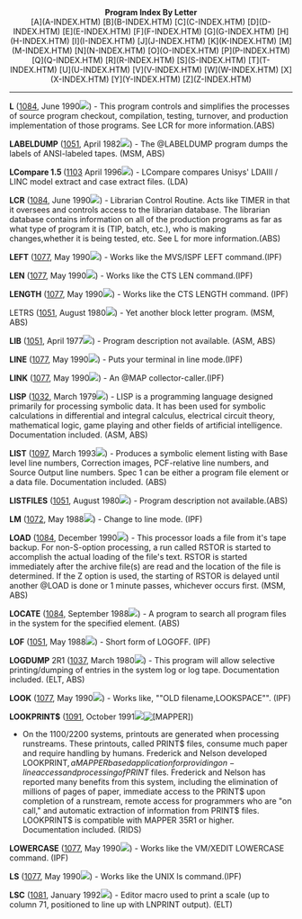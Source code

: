 <x-sas-window top="66" bottom="768" left="8" right="538">



<center><b>Program Index By Letter</b></center>

<center>[A](A-INDEX.HTM) [B](B-INDEX.HTM)
[C](C-INDEX.HTM) [D](D-INDEX.HTM)
[E](E-INDEX.HTM) [F](F-INDEX.HTM)
[G](G-INDEX.HTM) [H](H-INDEX.HTM)
[I](I-INDEX.HTM) [J](J-INDEX.HTM)
[K](K-INDEX.HTM) [M](M-INDEX.HTM)
[N](N-INDEX.HTM) [O](O-INDEX.HTM)
[P](P-INDEX.HTM) [Q](Q-INDEX.HTM)
[R](R-INDEX.HTM) [S](S-INDEX.HTM)
[T](T-INDEX.HTM) [U](U-INDEX.HTM)
[V](V-INDEX.HTM) [W](W-INDEX.HTM)
[X](X-INDEX.HTM) [Y](Y-INDEX.HTM)
[Z](Z-INDEX.HTM)</center>


&#10;
- - -
<b>L</b> ([1084](1084/INDEX.HTM), June 1990![](../IMAGES/OS2200.JPG)) - This program controls and simplifies the
processes of source program checkout, compilation, testing, turnover,
and production implementation of those programs. See LCR for more
information.(ABS)


<b>LABELDUMP</b> ([1051](1051/INDEX.HTM), April
1982![](../IMAGES/OS2200.JPG)) - The @LABELDUMP program dumps the labels of
ANSI-labeled tapes. (MSM, ABS)


<b>LCompare 1.5 </b>([1103](1103/INDEX.HTM) April
1996![](../IMAGES/LINC.JPG)) - LCompare compares Unisys' LDAIII / LINC model
extract and case extract files. (LDA)


<b>LCR</b> ([1084](1084/INDEX.HTM), June 1990![](../IMAGES/OS2200.JPG)) - Librarian Control Routine. Acts like TIMER in
that it oversees and controls access to the librarian database. The
librarian database contains information on all of the production
programs as far as what type of program it is (TIP, batch, etc.), who
is making changes,whether it is being tested, etc. See L for more
information.(ABS)


<b>LEFT</b> ([1077](1077/INDEX.HTM), May 1990![](../IMAGES/OS2200.JPG)) - Works like the MVS/ISPF LEFT command.(IPF)


<b>LEN</b> ([1077](1077/INDEX.HTM), May 1990![](../IMAGES/OS2200.JPG)) - Works like the CTS LEN command.(IPF)


<b>LENGTH</b> ([1077](1077/INDEX.HTM), May
1990![](../IMAGES/OS2200.JPG)) - Works like the CTS LENGTH command. (IPF)


LETRS ([1051](1051/INDEX.HTM), August 1980![](../IMAGES/OS2200.JPG)) - Yet another block letter program. (MSM, ABS)


<b>LIB</b> ([1051](1051/INDEX.HTM), April
1977![](../IMAGES/OS2200.JPG)) - Program description not available. (ASM, ABS)


<b>LINE</b> ([1077](1077/INDEX.HTM), May 1990![](../IMAGES/OS2200.JPG)) - Puts your terminal in line mode.(IPF)


<b>LINK</b> ([1077](1077/INDEX.HTM), May 1990![](../IMAGES/OS2200.JPG)) - An @MAP collector-caller.(IPF)


<b>LISP</b> ([1032](1032/INDEX.HTM), March
1979![](../IMAGES/OS2200.JPG)) - LISP is a programming language designed
primarily for processing symbolic data. It has been used for symbolic
calculations in differential and integral calculus, electrical
circuit theory, mathematical logic, game playing and other fields of
artificial intelligence. Documentation included. (ASM, ABS)


<b>LIST</b> ([1097](1097/INDEX.HTM), March
1993![](../IMAGES/OS2200.JPG)) - Produces a symbolic element listing with Base
level line numbers, Correction images, PCF-relative line numbers, and
Source Output line numbers. Spec 1 can be either a program file
element or a data file. Documentation included. (ABS)


<b>LISTFILES</b> ([1051](1067/INDEX.HTM), August
1980![](../IMAGES/OS2200.JPG)) - Program description not available.(ABS)


<b>LM</b> ([1072](1072/INDEX.HTM), May 1988![](../IMAGES/OS2200.JPG)) - Change to line mode. (IPF)


<b>LOAD</b> ([1084](1084/INDEX.HTM), December
1990![](../IMAGES/OS2200.JPG)) - This processor loads a file from it's tape
backup. For non-S-option processing, a run called RSTOR is started to
accomplish the actual loading of the file's text. RSTOR is started
immediately after the archive file(s) are read and the location of
the file is determined. If the Z option is used, the starting of
RSTOR is delayed until another @LOAD is done or 1 minute passes,
whichever occurs first. (MSM, ABS)


<b>LOCATE</b> ([1084](1084/INDEX.HTM), September
1988![](../IMAGES/OS2200.JPG)) - A program to search all program files in the
system for the specified element. (ABS)


<b>LOF</b> ([1051](1072/INDEX.HTM), May 1988![](../IMAGES/OS2200.JPG)) - Short form of LOGOFF. (IPF)


<b>LOGDUMP</b> 2R1 ([1037](1037/INDEX.HTM), March
1980![](../IMAGES/OS2200.JPG)) - This program will allow selective
printing/dumping of entries in the system log or log tape.
Documentation included. (ELT, ABS)


<b>LOOK</b> ([1077](1077/INDEX.HTM), May 1990![](../IMAGES/OS2200.JPG)) - Works like, ""OLD filename,LOOKSPACE"". (IPF)


<b>LOOKPRINT$</b> ([1091](1091/INDEX.HTM),
October 1991![](../IMAGES/OS2200.JPG)![[MAPPER]](../IMAGES/MAPPER.JPG))
- On the 1100/2200 systems, printouts are generated when processing
runstreams. These printouts, called PRINT$ files, consume much paper
and require handling by humans. Frederick and Nelson developed
LOOKPRINT$, a MAPPER based application for providing on-line access
and processing of PRINT$ files. Frederick and Nelson has reported
many benefits from this system, including the elimination of millions
of pages of paper, immediate access to the PRINT$ upon completion of
a runstream, remote access for programmers who are "on call," and
automatic extraction of information from PRINT$ files. LOOKPRINT$ is
compatible with MAPPER 35R1 or higher. Documentation included. (RIDS)


<b>LOWERCASE</b> ([1077](1077/INDEX.HTM), May
1990![](../IMAGES/OS2200.JPG)) - Works like the VM/XEDIT LOWERCASE command.
(IPF)


<b>LS</b> ([1077](1077/INDEX.HTM), May 1990![](../IMAGES/OS2200.JPG)) - Works like the UNIX ls command.(IPF)


<b>LSC</b> ([1081](1081/INDEX.HTM), January
1992![](../IMAGES/OS2200.JPG)) - Editor macro used to print a scale (up to
column 71, positioned to line up with LNPRINT output). (ELT)


</x-sas-window>